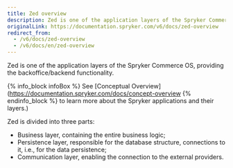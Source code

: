 ```yaml
---
title: Zed overview
description: Zed is one of the application layers of the Spryker Commerce OS, providing the back office/backend functionality.
originalLink: https://documentation.spryker.com/v6/docs/zed-overview
redirect_from:
  - /v6/docs/zed-overview
  - /v6/docs/en/zed-overview
---
```


Zed is one of the application layers of the Spryker Commerce OS, providing the backoffice/backend functionality. 

{% info_block infoBox %}
See [Conceptual Overview](https://documentation.spryker.com/docs/concept-overview
{% endinfo_block %} to learn more about the Spryker applications and their layers.)

Zed is divided into three parts:

* Business layer, containing the entire business logic;
* Persistence layer, responsible for the database structure, connections to it, i.e., for the data persistence;
* Communication layer, enabling the connection to the external providers.

<!--The guides in this section provide a deep insight into each of the layers and their components.-->
